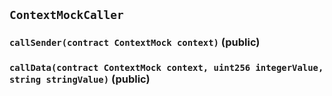 ## `ContextMockCaller`






### `callSender(contract ContextMock context)` (public)





### `callData(contract ContextMock context, uint256 integerValue, string stringValue)` (public)








